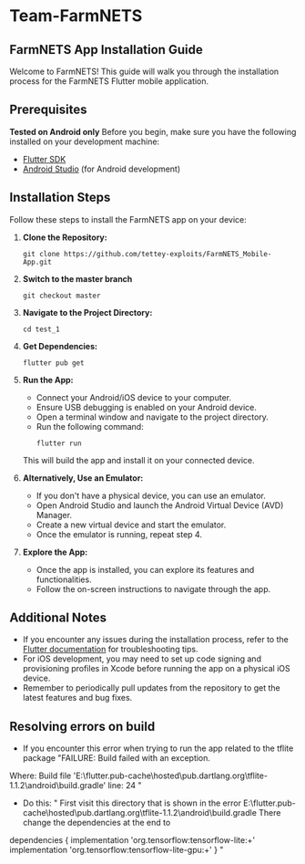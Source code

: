 # Team-FarmNETS

## FarmNETS App Installation Guide

Welcome to FarmNETS! This guide will walk you through the installation process for the FarmNETS Flutter mobile application.

## Prerequisites
**Tested on Android only**
Before you begin, make sure you have the following installed on your development machine:

- [Flutter SDK](https://flutter.dev/docs/get-started/install)
- [Android Studio](https://developer.android.com/studio) (for Android development)

## Installation Steps

Follow these steps to install the FarmNETS app on your device:

1. **Clone the Repository:**
   ```
   git clone https://github.com/tettey-exploits/FarmNETS_Mobile-App.git
   ```

2. **Switch to the master branch**
    ```
    git checkout master
    ```

3. **Navigate to the Project Directory:**
   ```
   cd test_1
   ```

4. **Get Dependencies:**
   ```
   flutter pub get
   ```

5. **Run the App:**
   - Connect your Android/iOS device to your computer.
   - Ensure USB debugging is enabled on your Android device.
   - Open a terminal window and navigate to the project directory.
   - Run the following command:
     ```
     flutter run
     ```
   This will build the app and install it on your connected device.

6. **Alternatively, Use an Emulator:**
   - If you don't have a physical device, you can use an emulator.
   - Open Android Studio and launch the Android Virtual Device (AVD) Manager.
   - Create a new virtual device and start the emulator.
   - Once the emulator is running, repeat step 4.

7. **Explore the App:**
   - Once the app is installed, you can explore its features and functionalities.
   - Follow the on-screen instructions to navigate through the app.

## Additional Notes

- If you encounter any issues during the installation process, refer to the [Flutter documentation](https://flutter.dev/docs/get-started/install) for troubleshooting tips.
- For iOS development, you may need to set up code signing and provisioning profiles in Xcode before running the app on a physical iOS device.
- Remember to periodically pull updates from the repository to get the latest features and bug fixes.


## Resolving errors on build
- If you encounter this error when trying to run the app related to the tflite package "FAILURE: Build failed with an exception.

Where:
Build file 'E:\flutter\.pub-cache\hosted\pub.dartlang.org\tflite-1.1.2\android\build.gradle' line: 24
"
- Do this:
"
First visit this directory that is shown in the error E:\flutter.pub-cache\hosted\pub.dartlang.org\tflite-1.1.2\android\build.gradle There change the dependencies at the end to

dependencies {
    implementation 'org.tensorflow:tensorflow-lite:+'
    implementation 'org.tensorflow:tensorflow-lite-gpu:+'
}
"

